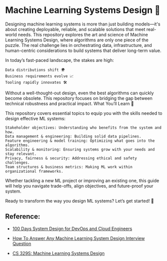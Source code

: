 # Machine Learning Systems Design 🚀

Designing machine learning systems is more than just building models—it's about creating deployable, reliable, and scalable solutions that meet real-world needs. This repository explores the art and science of Machine Learning Systems Design, where algorithms are only one piece of the puzzle. The real challenge lies in orchestrating data, infrastructure, and human-centric considerations to build systems that deliver long-term value.

In today’s fast-paced landscape, the stakes are high:

    Data distributions shift 🌍
    Business requirements evolve 📈
    Tooling rapidly innovates 🛠️

Without a well-thought-out design, even the best algorithms can quickly become obsolete. This repository focuses on bridging the gap between technical robustness and practical impact.
What You’ll Learn 🧠

This repository covers essential topics to equip you with the skills needed to design effective ML systems:

    Stakeholder objectives: Understanding who benefits from the system and how.
    Data management & engineering: Building solid data pipelines.
    Feature engineering & model training: Optimizing what goes into the algorithms.
    Scalability & monitoring: Ensuring systems grow with your needs and stay relevant.
    Privacy, fairness & security: Addressing ethical and safety challenges.
    Team structures & business metrics: Making ML work within organizational frameworks.

Whether tackling a new ML project or improving an existing one, this guide will help you navigate trade-offs, align objectives, and future-proof your system.

Ready to transform the way you design ML systems? Let’s get started! 🌟

## Reference:
- [100 Days System Design for DevOps and Cloud Engineers](https://deoshankar.medium.com/100-days-system-design-for-devops-and-cloud-engineers-18af7a80bc6f)

- [How To Answer Any Machine Learning System Design Interview Question](https://towardsdatascience.com/how-to-answer-any-machine-learning-system-design-interview-question-a98656bb7ff0)

- [CS 329S: Machine Learning Systems Design](https://stanford-cs329s.github.io/syllabus.html)
